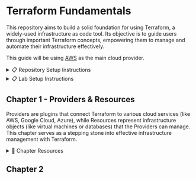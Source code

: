 # Terraform Fundamentals

This repository aims to build a solid foundation for using Terraform, a widely-used infrastructure as code tool. Its objective is to guide users through important Terraform concepts, empowering them to manage and automate their infrastructure effectively.

This guide will be using [AWS](https://docs.aws.amazon.com/accounts/latest/reference/manage-acct-creating.html) as the main cloud provider.


<details>
<summary>📋 Repository Setup Instructions</summary>

1. Clone the repository.

    ```bash
    git clone <repository-url>
    cd <repository-name>
    ```

1.  Run setup script.

    This repository uses custom Git hooks. To set them up correctly, run the provided setup script:

    ```bash
    ./init.sh
    ```

    This script configures Git to use the `.githooks` directory for hooks.

    **Hook features**:
    -  When you commit changes, the configured Git hooks will automatically execute to perform checks (like `terraform fmt`, for instance).

</details>

<details>

<summary>📋 Lab Setup Instructions</summary>

1. Setup Terraform
    1. Install Terraform
        - Guide: [Install Terraform](https://developer.hashicorp.com/terraform/tutorials/aws-get-started/install-cli)
    1.  Verify the installation by running the following command
        - `terraform --version`

1. Setup AWS Account
    1. Navigate to AWS website and create an account if you don't already have one.
    1. Once logged in, generate an AWS Access Key ID and Secret Access Key. 
        - Guide: [Creating Access Keys](https://docs.aws.amazon.com/general/latest/gr/aws-sec-cred-types.html#access-keys-and-secret-access-keys)
        - _Ensure to securely store these keys, do not commit them into repositories or share them._

1. Install AWS CLI
    1.  Install the AWS command line interface (CLI) on your local machine.
        - Guide: [Installing the AWS CLI](https://docs.aws.amazon.com/cli/latest/userguide/cli-chap-install.html)
    1.  Configure AWS CLI with your credentials.
        - Guide: [Initializing AWS CLI](https://docs.aws.amazon.com/cli/latest/userguide/cli-configure-quickstart.html)

</details>

## Chapter 1 - Providers & Resources

Providers are plugins that connect Terraform to various cloud services (like AWS, Google Cloud, Azure), while Resources represent infrastructure objects (like virtual machines or databases) that the Providers can manage. This chapter serves as a stepping stone into effective infrastructure management with Terraform.

<details>
<summary> 📁 Chapter Resources</summary>

- **[lab 01: Creating an AWS EC2 instance](01_providers_and_resources/02_02_resources/lab_01/)**

</details>

## Chapter 2 